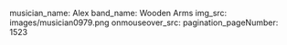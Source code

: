 musician_name: Alex
band_name: Wooden Arms
img_src: images/musician0979.png
onmouseover_src: 
pagination_pageNumber: 1523